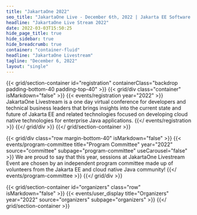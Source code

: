 ```yaml
---
title: "JakartaOne 2022"
seo_title: "JakartaOne Live - December 6th, 2022 | Jakarta EE Software | Cloud Native"
headline: "JakartaOne Live Stream 2022"
date: 2022-03-03T15:50:25
hide_page_title: true
hide_sidebar: true
hide_breadcrumb: true
container: "container-fluid"
headline: "JakartaOne Livestream"
tagline: "December 6, 2022"
layout: "single"
---
```

{{< grid/section-container id="registration" containerClass="backdrop padding-bottom-40 padding-top-40" >}}
{{< grid/div class="container" isMarkdown="false" >}}
{{< events/registration year="2022" >}}
JakartaOne Livestream is a one day virtual conference for developers and technical business leaders that brings insights into the current state and future of Jakarta EE and related technologies focused on developing cloud native technologies for enterprise Java applications.
{{</ events/registration >}}
{{</ grid/div >}}
{{</ grid/section-container >}}

{{< grid/div class="row margin-bottom-40" isMarkdown="false" >}}
  {{< events/program-committee title="Program  Committee" year="2022" source="committee" subpage="program-committee" useCarousel="false" >}}
We are proud to say that this year, sessions at JakartaOne Livestream Event are chosen by an independent program committee made up of volunteers from the Jakarta EE and cloud native Java community!
  {{</ events/program-committee >}}
{{</ grid/div >}}

{{< grid/section-container id="organizers" class="row" isMarkdown="false" >}}
  {{< events/user_display title="Organizers" year="2022" source="organizers" subpage="organizers" >}}
{{</ grid/section-container >}}